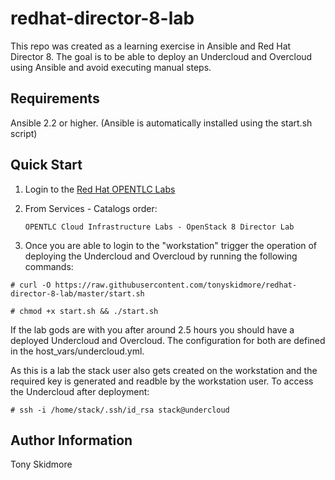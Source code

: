 # redhat-director-8-lab

This repo was created as a learning exercise in Ansible and Red Hat Director 8.  The goal is to be able to deploy an Undercloud and Overcloud
using Ansible and avoid executing manual steps. 

Requirements
------------

Ansible 2.2 or higher. (Ansible is automatically installed using the start.sh script)

## Quick Start

1. Login to the [Red Hat OPENTLC Labs][1] 

2. From Services - Catalogs order: 

       OPENTLC Cloud Infrastructure Labs - OpenStack 8 Director Lab 

3. Once you are able to login to the "workstation" trigger the operation of deploying the Undercloud and Overcloud by running the following commands:

  `# curl -O https://raw.githubusercontent.com/tonyskidmore/redhat-director-8-lab/master/start.sh`

  `# chmod +x start.sh && ./start.sh`

If the lab gods are with you after around 2.5 hours you should have a deployed Undercloud and Overcloud.  The configuration for both are defined in the host_vars/undercloud.yml.

As this is a lab the stack user also gets created on the workstation and the required key is generated and readble by the workstation user.  To access the Undercloud after deployment:

  `# ssh -i /home/stack/.ssh/id_rsa stack@undercloud`

Author Information
------------------

Tony Skidmore

[1]: https://labs.opentlc.com

